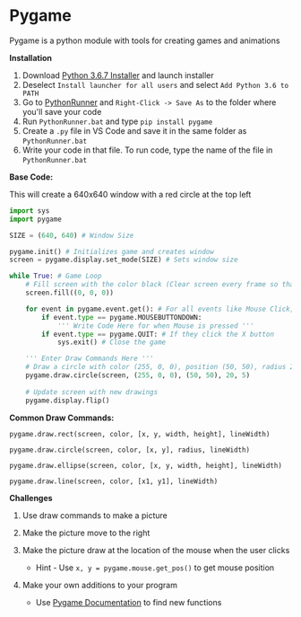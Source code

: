 # Pygame

Pygame is a python module with tools for creating games and animations

**Installation**

1) Download [Python 3.6.7 Installer](https://www.python.org/ftp/python/3.6.7/python-3.6.7-amd64.exe) and launch installer
2) Deselect `Install launcher for all users` and select `Add Python 3.6 to PATH`
3) Go to [PythonRunner](https://github.com/mbhaskar1/WBPC/raw/master/PythonRunner.bat) and `Right-Click -> Save As` to the folder where you'll save your code
4) Run `PythonRunner.bat` and type `pip install pygame`
5) Create a `.py` file in VS Code and save it in the same folder as `PythonRunner.bat`
6) Write your code in that file. To run code, type the name of the file in `PythonRunner.bat`

**Base Code:**

This will create a 640x640 window with a red circle at the top left

```python
import sys
import pygame

SIZE = (640, 640) # Window Size

pygame.init() # Initializes game and creates window
screen = pygame.display.set_mode(SIZE) # Sets window size

while True: # Game Loop
    # Fill screen with the color black (Clear screen every frame so that you can draw new images)
    screen.fill((0, 0, 0))

    for event in pygame.event.get(): # For all events like Mouse Click, Key Press, or Quit
        if event.type == pygame.MOUSEBUTTONDOWN:
            ''' Write Code Here for when Mouse is pressed '''
        if event.type == pygame.QUIT: # If they click the X button
            sys.exit() # Close the game

    ''' Enter Draw Commands Here '''
    # Draw a circle with color (255, 0, 0), position (50, 50), radius 20, and linewidth 5
    pygame.draw.circle(screen, (255, 0, 0), (50, 50), 20, 5)
    
    # Update screen with new drawings
    pygame.display.flip()
```

**Common Draw Commands:**

`pygame.draw.rect(screen, color, [x, y, width, height], lineWidth)`

`pygame.draw.circle(screen, color, [x, y], radius, lineWidth)`

`pygame.draw.ellipse(screen, color, [x, y, width, height], lineWidth)`

`pygame.draw.line(screen, color, [x1, y1], lineWidth)`

**Challenges**

1) Use draw commands to make a picture

2) Make the picture move to the right

3) Make the picture draw at the location of the mouse when the user clicks

    - Hint - Use `x, y = pygame.mouse.get_pos()` to get mouse position

4) Make your own additions to your program

    - Use [Pygame Documentation](https://www.pygame.org/docs/) to find new functions
